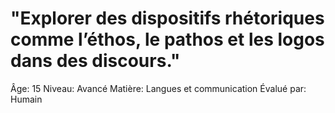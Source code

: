 # "Explorer des dispositifs rhétoriques comme l’éthos, le pathos et les logos dans des discours."

Âge: 15
Niveau: Avancé
Matière: Langues et communication
Évalué par: Humain